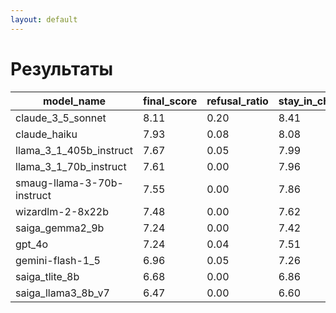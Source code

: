 ```yaml
---
layout: default
---
```


# Результаты

| model_name                 |   final_score |   refusal_ratio |   stay_in_character_score |   language_fluency_score |   entertainment_score |   support |
|----------------------------|---------------|-----------------|---------------------------|--------------------------|-----------------------|-----------|
| claude_3_5_sonnet          |          8.11 |            0.20 |                      8.41 |                     8.05 |                  7.86 |        25 |
| claude_haiku               |          7.93 |            0.08 |                      8.08 |                     8.04 |                  7.66 |        25 |
| llama_3_1_405b_instruct    |          7.67 |            0.05 |                      7.99 |                     7.67 |                  7.35 |        20 |
| llama_3_1_70b_instruct     |          7.61 |            0.00 |                      7.96 |                     7.48 |                  7.38 |        25 |
| smaug-llama-3-70b-instruct |          7.55 |            0.00 |                      7.86 |                     7.70 |                  7.09 |        20 |
| wizardlm-2-8x22b           |          7.48 |            0.00 |                      7.62 |                     7.81 |                  7.01 |        25 |
| saiga_gemma2_9b            |          7.24 |            0.00 |                      7.42 |                     7.51 |                  6.80 |        25 |
| gpt_4o                     |          7.24 |            0.04 |                      7.51 |                     7.65 |                  6.55 |        25 |
| gemini-flash-1_5           |          6.96 |            0.05 |                      7.26 |                     7.16 |                  6.46 |        20 |
| saiga_tlite_8b             |          6.68 |            0.00 |                      6.86 |                     7.26 |                  5.91 |        25 |
| saiga_llama3_8b_v7         |          6.47 |            0.00 |                      6.60 |                     7.05 |                  5.78 |        25 |
